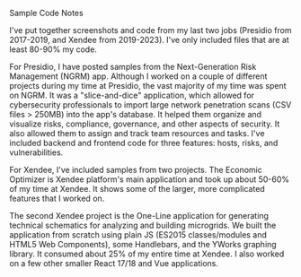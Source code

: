 Sample Code Notes

I've put together screenshots and code from my last two jobs (Presidio from 2017-2019, and Xendee from 2019-2023). I've only included files that are at least 80-90% my code.

For Presidio, I have posted samples from the Next-Generation Risk Management (NGRM) app. Although I worked on a couple of different projects during my time at Presidio, the vast majority of my time was spent on NGRM. It was a "slice-and-dice" application, which allowed for cybersecurity professionals to import large network penetration scans (CSV files > 250MB) into the app's database. It helped them organize and visualize risks, compliance, governance, and other aspects of security. It also allowed them to assign and track team resources and tasks. I've included backend and frontend code for three features: hosts, risks, and vulnerabilities.

For Xendee, I've included samples from two projects. The Economic Optimizer is Xendee platform's main application and took up about 50-60% of my time at Xendee. It shows some of the larger, more complicated features that I worked on.

The second Xendee project is the One-Line application for generating technical schematics for analyzing and building microgrids. We built the application from scratch using plain JS (ES2015 classes/modules and HTML5 Web Components), some Handlebars, and the YWorks graphing library. It consumed about 25% of my entire time at Xendee. I also worked on a few other smaller React 17/18 and Vue applications.
